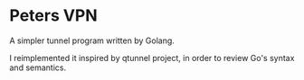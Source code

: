 # Peters VPN

A simpler tunnel program written by Golang.

I reimplemented it inspired by qtunnel project, in order to review Go's syntax and semantics.